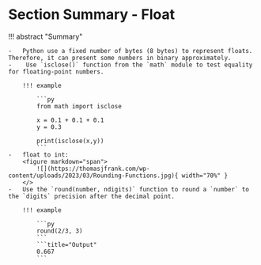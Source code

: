 # Section Summary - Float

!!! abstract "Summary"

    -   Python use a fixed number of bytes (8 bytes) to represent floats. Therefore, it can present some numbers in binary approximately.
    -    Use `isclose()` function from the `math` module to test equality for floating-point numbers.

        !!! example

            ```py
            from math import isclose

            x = 0.1 + 0.1 + 0.1
            y = 0.3

            print(isclose(x,y))
            ```
    -   float to int:
        <figure markdown="span">
            ![](https://thomasjfrank.com/wp-content/uploads/2023/03/Rounding-Functions.jpg){ width="70%" }
        </>
    -   Use the `round(number, ndigits)` function to round a `number` to the `digits` precision after the decimal point.

        !!! example
            
            ```py
            round(2/3, 3)
            ```
            ```title="Output"
            0.667
            ```
